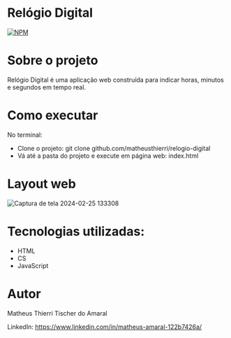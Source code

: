 # Relógio Digital
[![NPM](https://img.shields.io/npm/l/react)](https://github.com/MatheusThierri/relogio-digital/blob/main/LICENSE)

# Sobre o projeto

Relógio Digital é uma aplicação web construída para indicar horas, minutos e segundos em tempo real.

# Como executar
No terminal:
 - Clone o projeto: git clone github.com/matheusthierri/relogio-digital
 - Vá até a pasta do projeto e execute em página web: index.html

# Layout web
![Captura de tela 2024-02-25 133308](https://github.com/MatheusThierri/TesteTB/assets/51425198/e15ae710-5a95-4abc-951e-7e9dc6d5adbc)

# Tecnologias utilizadas:
 - HTML
 - CS
 - JavaScript

# Autor
Matheus Thierri Tischer do Amaral

LinkedIn: https://www.linkedin.com/in/matheus-amaral-122b7426a/
